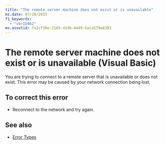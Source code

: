 ```yaml
---
title: "The remote server machine does not exist or is unavailable"
ms.date: 07/20/2015
f1_keywords: 
  - "vbrID462"
ms.assetid: fa2cf36e-2169-42db-8449-6aca579e8303
---
```

# The remote server machine does not exist or is unavailable (Visual Basic)

You are trying to connect to a remote server that is unavailable or does not exist. This error may be caused by your network connection being lost.  
  
## To correct this error  
  
- Reconnect to the network and try again.  
  
## See also

- [Error Types](../programming-guide/language-features/error-types.md)
